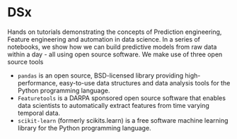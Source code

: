 # DSx
Hands on tutorials demonstrating the concepts of Prediction engineering, Feature engineering and automation in data science. In a series of notebooks, we show how we can build predictive models from raw data within a day - all using open source software. We make use of three open source tools 
- `pandas` is an open source, BSD-licensed library providing high-performance, easy-to-use data structures and data analysis tools for the Python programming language.
- `Featuretools` is a DARPA sponsored open source software that enables data scientists to automatically extract features from time varying temporal data.
- `scikit-learn` (formerly scikits.learn) is a free software machine learning library for the Python programming language.


